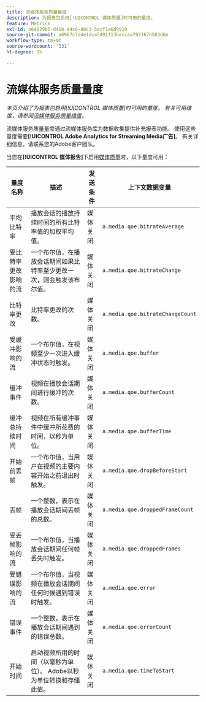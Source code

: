 ```yaml
---
title: 流媒体服务质量量度
description: 为报表包启用[!UICONTROL 媒体质量]时可用的量度。
feature: Metrics
exl-id: a64829b5-d45b-44c6-80c3-5acf1a6d9919
source-git-commit: a6967c7d4e1dca5491f13beccaa797167b503d6e
workflow-type: tm+mt
source-wordcount: '331'
ht-degree: 1%

---
```


# 流媒体服务质量量度

*本页介绍了为报表包启用[!UICONTROL 媒体质量]时可用的量度。 有关可用维度，请参阅[流媒体服务质量维度](../dimensions/sm-quality.md)。*

流媒体服务质量量度通过流媒体服务库为数据收集提供补充报表功能。 使用这些量度需要&#x200B;**[!UICONTROL Adobe Analytics for Streaming Media广告]**。 有关详细信息，请联系您的Adobe客户团队。

当您在&#x200B;**[!UICONTROL 媒体报告]**&#x200B;下启用[媒体质量](/help/admin/tools/manage-rs/edit-settings/media-management.md)时，以下量度可用：

| 量度名称 | 描述 | 发送条件 | 上下文数据变量 |
| --- | --- | --- | --- |
| 平均比特率 | 播放会话的播放持续时间的所有比特率值的加权平均值。 | 媒体关闭 | `a.media.qoe.bitrateAverage` |
| 受比特率更改影响的流 | 一个布尔值，在播放会话期间如果比特率至少更改一次，则会触发该布尔值。 | 媒体关闭 | `a.media.qoe.bitrateChange` |
| 比特率更改 | 比特率更改的次数。 | 媒体关闭 | `a.media.qoe.bitrateChangeCount` |
| 受缓冲影响的流 | 一个布尔值，在视频至少一次进入缓冲状态时触发。 | 媒体关闭 | `a.media.qoe.buffer` |
| 缓冲事件 | 视频在播放会话期间进行缓冲的次数。 | 媒体关闭 | `a.media.qoe.bufferCount` |
| 缓冲总持续时间 | 视频在所有缓冲事件中缓冲所花费的时间，以秒为单位。 | 媒体关闭 | `a.media.qoe.bufferTime` |
| 开始前丢帧 | 一个布尔值，当用户在视频的主要内容开始之前退出时触发。 | 媒体关闭 | `a.media.qoe.dropBeforeStart` |
| 丢帧 | 一个整数，表示在播放会话期间丢帧的总数。 | 媒体关闭 | `a.media.qoe.droppedFrameCount` |
| 受丢帧影响的流 | 一个布尔值，当播放会话期间任何帧丢失时触发。 | 媒体关闭 | `a.media.qoe.droppedFrames` |
| 受错误影响的流 | 一个布尔值，当视频在播放会话期间任何时候遇到错误时触发。 | 媒体关闭 | `a.media.qoe.error` |
| 错误事件 | 一个整数，表示在播放会话期间遇到的错误总数。 | 媒体关闭 | `a.media.qoe.errorCount` |
| 开始时间 | 启动视频所用的时间（以毫秒为单位）。 Adobe以秒为单位转换和存储此值。 | 媒体关闭 | `a.media.qoe.timeToStart` |

